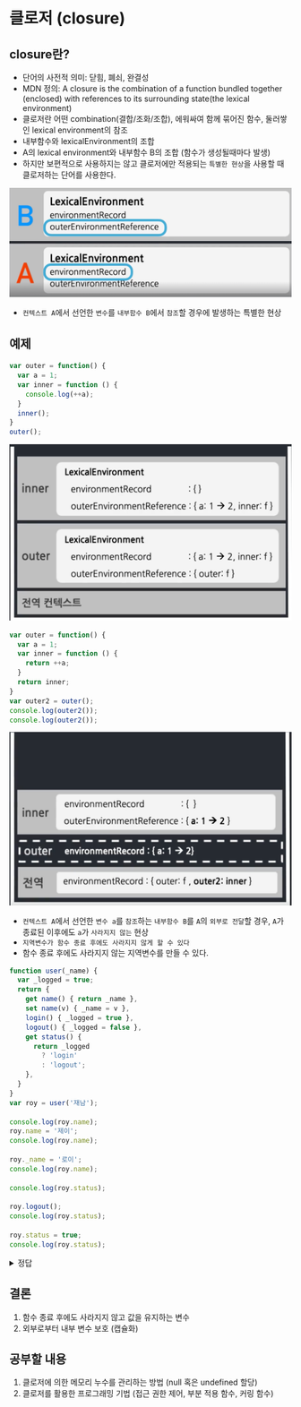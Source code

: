 # 클로저 (closure)

## closure란?
- 단어의 사전적 의미: 닫힘, 폐쇠, 완결성
- MDN 정의: A closure is the combination of a function bundled together (enclosed) with references to its surrounding state(the lexical environment)
- 클로저란 어떤 combination(결합/조화/조합), 에워싸여 함께 묶어진 함수, 둘러쌓인 lexical environment의 참조
- 내부함수와 lexicalEnvironment의 조합
- A의 lexical environment와 내부함수 B의 조합 (함수가 생성될때마다 발생)
- 하지만 보편적으로 사용하지는 않고 클로저에만 적용되는 `특별한 현상`을 사용할 때 클로저하는 단어를 사용한다.

![스크린샷](./img/04/01.png)

- `컨텍스트 A`에서 선언한 `변수`를 `내부함수 B`에서 `참조`할 경우에 발생하는 특별한 현상


## 예제

```js
var outer = function() {
  var a = 1;
  var inner = function () {
    console.log(++a);
  }
  inner();
}
outer();
```
![스크린샷](./img/04/02.png)

```js
var outer = function() {
  var a = 1;
  var inner = function () {
    return ++a;
  }
  return inner;
}
var outer2 = outer();
console.log(outer2());
console.log(outer2());
```

![스크린샷](./img/04/03.png)

- `컨텍스트 A`에서 선언한 `변수 a`를 `참조`하는 `내부함수 B`를 `A`의 `외부로 전달`할 경우, `A`가 종료된 이후에도 `a`가 `사라지지 않는` 현상
- `지역변수가 함수 종료 후에도 사라지지 않게 할 수 있다`
- 함수 종료 후에도 사라지지 않는 지역변수를 만들 수 있다.

```js
function user(_name) {
  var _logged = true;
  return {
    get name() { return _name },
    set name(v) { _name = v },
    login() { _logged = true },
    logout() { _logged = false },
    get status() {
      return _logged
        ? 'login'
        : 'logout';
    },
  }
}
var roy = user('재남');

console.log(roy.name);
roy.name = '제이';
console.log(roy.name);

roy._name = '로이';
console.log(roy.name);

console.log(roy.status);

roy.logout();
console.log(roy.status);

roy.status = true;
console.log(roy.status);
```
<details>
<summary>정답</summary>

```
재남
제이
제이
login
logout
logout
```

</details>

## 결론
1. 함수 종료 후에도 사라지지 않고 값을 유지하는 변수
2. 외부로부터 내부 변수 보호 (캡슐화)

## 공부할 내용
1. 클로저에 의한 메모리 누수를 관리하는 방법 (null 혹은 undefined 할당)
2. 클로저를 활용한 프로그래밍 기법 (접근 권한 제어, 부분 적용 함수, 커링 함수)